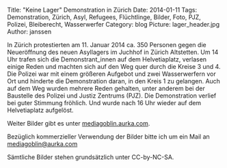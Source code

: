 Title: "Keine Lager" Demonstration in Zürich
Date: 2014-01-11
Tags: Demonstration, Zürich, Asyl, Refugees, Flüchtlinge, Bilder, Foto, PJZ, Polizei, Bleiberecht, Wasserwerfer
Category: blog
Picture: lager_header.jpg
Author: janssen

In Zürich protestierten am 11. Januar 2014 ca. 350 Personen gegen die Neueröffnung des neuen Asyllagers im Juchhof in Zürich Altstetten. Um 14 Uhr trafen sich die Demonstrant_innen auf dem Helvetiaplatz, verlasen einige Reden und machten sich auf den Weg quer durch die Kreise 3 und 4. Die Polizei war mit einem größeren Aufgebot und zwei Wasserwerfern vor Ort und hinderte die Demonstration daran, in den Kreis 1 zu gelangen. Auch auf dem Weg wurden mehrere Reden gehalten, unter anderem bei der Baustelle des Polizei und Justiz Zentrums (PJZ). Die Demonstration verlief bei guter Stimmung fröhlich. Und wurde nach 16 Uhr wieder auf dem Helvetiaplatz aufgelöst.

Weiter Bilder gibt es unter [mediagoblin.aurka.com](http://mediagoblin.aurka.com/mediagoblin/mg.fcgi/u/janssen/collection/11-01-2014-keine-lager-demonstration-in-zurich/).

Bezüglich kommerzieller Verwendung der Bilder bitte ich um ein Mail an mediagoblin@aurka.com

Sämtliche Bilder stehen grundsätzlich unter CC-by-NC-SA.
